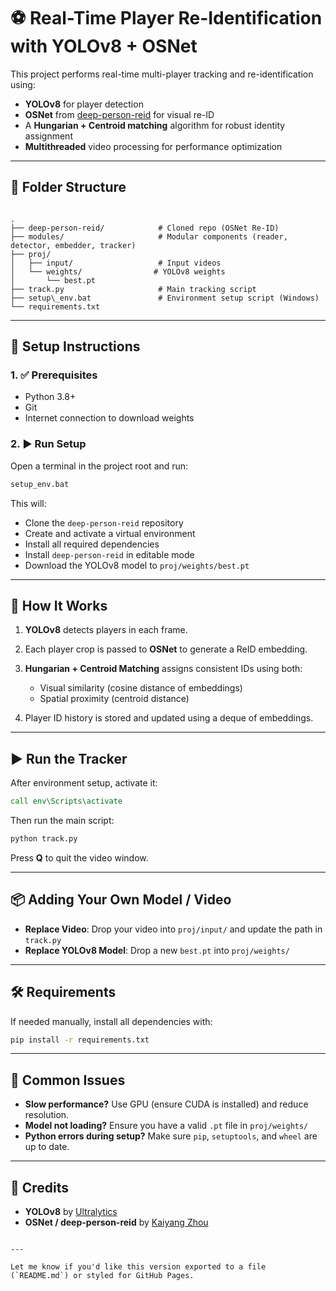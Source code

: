 # ⚽ Real-Time Player Re-Identification with YOLOv8 + OSNet

This project performs real-time multi-player tracking and re-identification using:
- **YOLOv8** for player detection
- **OSNet** from [deep-person-reid](https://github.com/KaiyangZhou/deep-person-reid) for visual re-ID
- A **Hungarian + Centroid matching** algorithm for robust identity assignment
- **Multithreaded** video processing for performance optimization

---

## 📁 Folder Structure

```

.
├── deep-person-reid/            # Cloned repo (OSNet Re-ID)
├── modules/                     # Modular components (reader, detector, embedder, tracker)
├── proj/
│   ├── input/                   # Input videos
│   └── weights/                # YOLOv8 weights
│       └── best.pt
├── track.py                     # Main tracking script
├── setup\_env.bat               # Environment setup script (Windows)
└── requirements.txt

````

---

## 🚀 Setup Instructions

### 1. ✅ Prerequisites
- Python 3.8+
- Git
- Internet connection to download weights

### 2. ▶️ Run Setup

Open a terminal in the project root and run:

```bat
setup_env.bat
````

This will:

* Clone the `deep-person-reid` repository
* Create and activate a virtual environment
* Install all required dependencies
* Install `deep-person-reid` in editable mode
* Download the YOLOv8 model to `proj/weights/best.pt`

---

## 🎯 How It Works

1. **YOLOv8** detects players in each frame.
2. Each player crop is passed to **OSNet** to generate a ReID embedding.
3. **Hungarian + Centroid Matching** assigns consistent IDs using both:

   * Visual similarity (cosine distance of embeddings)
   * Spatial proximity (centroid distance)
4. Player ID history is stored and updated using a deque of embeddings.

---

## ▶️ Run the Tracker

After environment setup, activate it:

```bat
call env\Scripts\activate
```

Then run the main script:

```bash
python track.py
```

Press **Q** to quit the video window.

---

## 📦 Adding Your Own Model / Video

* **Replace Video**: Drop your video into `proj/input/` and update the path in `track.py`
* **Replace YOLOv8 Model**: Drop a new `best.pt` into `proj/weights/`

---

## 🛠 Requirements

If needed manually, install all dependencies with:

```bash
pip install -r requirements.txt
```

---

## 🙋 Common Issues

* **Slow performance?** Use GPU (ensure CUDA is installed) and reduce resolution.
* **Model not loading?** Ensure you have a valid `.pt` file in `proj/weights/`
* **Python errors during setup?** Make sure `pip`, `setuptools`, and `wheel` are up to date.

---

## 📌 Credits

* **YOLOv8** by [Ultralytics](https://github.com/ultralytics/ultralytics)
* **OSNet / deep-person-reid** by [Kaiyang Zhou](https://github.com/KaiyangZhou/deep-person-reid)

```

---

Let me know if you'd like this version exported to a file (`README.md`) or styled for GitHub Pages.
```
